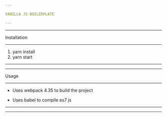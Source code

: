 ```yaml
---

VANILLA JS BOILERPLATE

---
```


---

Installation

---

1. yarn install
2. yarn start

---

---

Usage

---

- Uses webpack 4.35 to build the project

- Uses babel to compile es7 js

---

---

